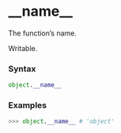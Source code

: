 # \_\_name\_\_

The function’s name.

Writable.

### Syntax

```python
object.__name__
```

### Examples

```python
>>> object.__name__ # 'object'
```